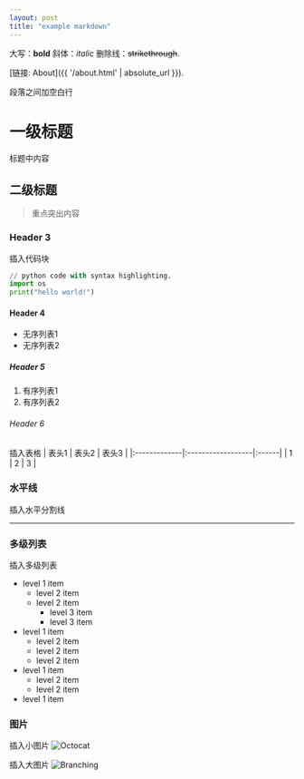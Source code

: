 ```yaml
---
layout: post
title: "example markdown"
---
```


大写：**bold**
斜体：_italic_
删除线：~~strikethrough~~.

[链接: About]({{ '/about.html' | absolute_url }}).

段落之间加空白行

# [](#header-1)一级标题

标题中内容

## [](#header-2)二级标题

> 重点突出内容

### [](#header-3)Header 3

插入代码块
```python
// python code with syntax highlighting.
import os
print("hello world!")
```

#### [](#header-4)Header 4

*	无序列表1
*	无序列表2

##### [](#header-5)Header 5

1.  有序列表1
2.  有序列表2

###### [](#header-6)Header 6

插入表格
| 表头1        | 表头2          | 表头3 |
|:-------------|:------------------|:------|
| 1           | 2 | 3  |

### 水平线

插入水平分割线
* * *

### 多级列表

插入多级列表
- level 1 item
  - level 2 item
  - level 2 item
    - level 3 item
    - level 3 item
- level 1 item
  - level 2 item
  - level 2 item
  - level 2 item
- level 1 item
  - level 2 item
  - level 2 item
- level 1 item

### 图片

插入小图片
![Octocat](https://github.githubassets.com/images/icons/emoji/octocat.png)

插入大图片
![Branching](https://guides.github.com/activities/hello-world/branching.png)

